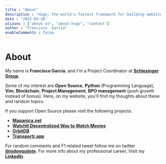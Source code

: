 ```yaml
---
title : "About"
description : "Hugo, the world's fastest framework for building websites"
date : "2022-03-26"
aliases : ["about-us", "about-hugo", "contact"]
author : "Francisco  Garcia"
enableComments : false
---
```


# About

My name is  **Francisco Garcia**, and I'm  a Project Coordinator at **[Schlesinger  Group](https://www.schlesingergroup.com/en/)**.

Some of my interest  are  **Open  Source**, **Python**  (Programming Language),  
**Vim**, **Blockchain**, **Project Management**, **BPO management** (push growth instead of bonus).
 Here, on my  website,  you'll  find  my thoughts  about these and random  topics. 

If  you support  Open Source please visit the following projects:


* **[Mapanica.net](https://www.mapanica.net/#8/13.000/-85.000)**
* **[WatchIt Decentralized Way to Watch Movies](https://watchitapp.site/)**
* **[OrbitDB](https://orbitdb.org/)**
* **[Transportr.app](https://transportr.app/)**

For random  comments and F1 related  tweet follow me on twitter **[@isdonquijote](https://twitter.com/isdonquijote)**.
 For more info about my  professional career, Visit my  **[LinkedIn](https://www.linkedin.com/in/frankgarcia29/)**.
